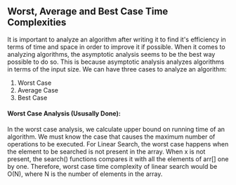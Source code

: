 ## Worst, Average and Best Case Time Complexities
It is important to analyze an algorithm after writing it to find it's efficiency in terms of time and space in order to improve it if possible.
When it comes to analyzing algorithms, the asymptotic analysis seems to be the best way possible to do so. This is because asymptotic analysis analyzes algorithms in terms of the input size.
We can have three cases to analyze an algorithm:
1. Worst Case
2. Average Case
3. Best Case

#### Worst Case Analysis (Ususally Done):
In the worst case analysis, we calculate upper bound on running time of an algorithm. We must know the case that causes the maximum number of operations to be executed. For Linear Search, the worst case happens when the element to be searched is not present in the array. When x is not present, the search() functions compares it with all the elements of arr[] one by one. Therefore, worst case time complexity of linear search would be O(N), where N is the number of elements in the array.